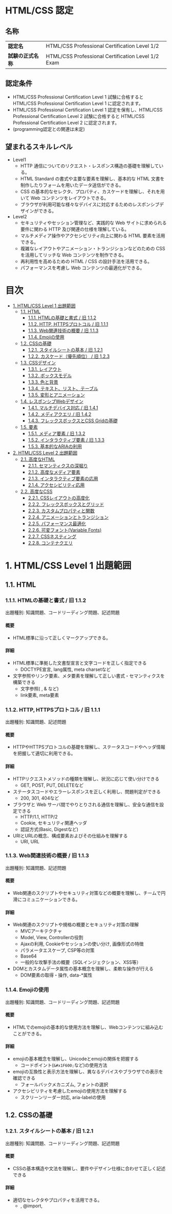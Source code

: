 # HTML/CSS 認定 <!-- omit in toc -->

## 名称 <!-- omit in toc -->

|                    |                                               |
|--------------------|-----------------------------------------------|
| **認定名**         | HTML/CSS Professional Certification Level 1/2   |
| **試験の正式名称** | HTML/CSS Professional Certification Level 1/2 Exam |

## 認定条件 <!-- omit in toc -->

- HTML/CSS Professional Certification Level 1 試験に合格すると HTML/CSS Professional Certification Level 1 に認定されます。
- HTML/CSS Professional Certification Level 1 認定を保有し、HTML/CSS Professional Certification Level 2 試験に合格すると HTML/CSS Professional Certification Level 2 に認定されます。
- (programming認定との関連は未定)

## 望まれるスキルレベル <!-- omit in toc -->

- Level1
  - HTTP 通信についてのリクエスト・レスポンス構造の基礎を理解している。
  - HTML Standard の書式や主要な要素を理解し、基本的な HTML 文書を制作したりフォームを用いたデータ送信ができる。
  - CSS の基本的なセレクタ、プロパティ、カスケードを理解し、それを用いて Web コンテンツをレイアウトできる。
  - ブラウザが利用可能な様々なデバイスに対応するためのレスポンシブデザインができる。
- Level2
  - セキュリティやセッション管理など、実践的な Web サイトに求められる要件に関わる HTTP 及び関連の仕様を理解している。
  - マルチメディア操作やアクセシビリティ向上に関わる HTML 要素を活用できる。
  - 複雑なレイアウトやアニメーション・トランジションなどのための CSS を活用してリッチな Web コンテンツを制作できる。
  - 再利用性を高めるための HTML / CSS の設計手法を活用できる。
  - パフォーマンスを考慮し Web コンテンツの最適化ができる。

# 目次 <!-- omit in toc -->
- [1. HTML/CSS Level 1 出題範囲](#1-htmlcss-level-1-出題範囲)
  - [1.1. HTML](#11-html)
    - [1.1.1. HTMLの基礎と書式 / 旧 1.1.2](#111-htmlの基礎と書式--旧-112)
    - [1.1.2. HTTP, HTTPSプロトコル / 旧 1.1.1](#112-http-httpsプロトコル--旧-111)
    - [1.1.3. Web関連技術の概要 / 旧 1.1.3](#113-web関連技術の概要--旧-113)
    - [1.1.4. Emojiの使用](#114-emojiの使用)
  - [1.2. CSSの基礎](#12-cssの基礎)
    - [1.2.1. スタイルシートの基本 / 旧 1.2.1](#121-スタイルシートの基本--旧-121)
    - [1.2.2. カスケード（優先順位） / 旧 1.2.3](#122-カスケード優先順位--旧-123)
  - [1.3. CSSデザイン](#13-cssデザイン)
    - [1.3.1. レイアウト](#131-レイアウト)
    - [1.3.2. ボックスモデル](#132-ボックスモデル)
    - [1.3.3. 色と背景](#133-色と背景)
    - [1.3.4. テキスト、リスト、テーブル](#134-テキストリストテーブル)
    - [1.3.5. 変形とアニメーション](#135-変形とアニメーション)
  - [1.4. レスポンシブWebデザイン](#14-レスポンシブwebデザイン)
    - [1.4.1. マルチデバイス対応 / 旧 1.4.1](#141-マルチデバイス対応--旧-141)
    - [1.4.2. メディアクエリ / 旧 1.4.2](#142-メディアクエリ--旧-142)
    - [1.4.3. フレックスボックスとCSS Gridの基礎](#143-フレックスボックスとcss-gridの基礎)
  - [1.5. 要素](#15-要素)
    - [1.5.1. メディア要素 / 旧 1.3.2](#151-メディア要素--旧-132)
    - [1.5.2. インタラクティブ要素 / 旧 1.3.3](#152-インタラクティブ要素--旧-133)
    - [1.5.3. 基本的なARIAの利用](#153-基本的なariaの利用)
- [2. HTML/CSS Level 2 出題範囲](#2-htmlcss-level-2-出題範囲)
  - [2.1. 高度なHTML](#21-高度なhtml)
    - [2.1.1. セマンティクスの深堀り](#211-セマンティクスの深堀り)
    - [2.1.2. 高度なメディア要素](#212-高度なメディア要素)
    - [2.1.3. インタラクティブ要素の応用](#213-インタラクティブ要素の応用)
    - [2.1.4. アクセシビリティ応用](#214-アクセシビリティ応用)
  - [2.2. 高度なCSS](#22-高度なcss)
    - [2.2.1. CSSレイアウトの高度化](#221-cssレイアウトの高度化)
    - [2.2.2. フレックスボックスとグリッド](#222-フレックスボックスとグリッド)
    - [2.2.3. カスタムプロパティと関数](#223-カスタムプロパティと関数)
    - [2.2.4. アニメーションとトランジション](#224-アニメーションとトランジション)
    - [2.2.5. パフォーマンス最適化](#225-パフォーマンス最適化)
    - [2.2.6. 可変フォント(Variable Fonts)](#226-可変フォントvariable-fonts)
    - [2.2.7. CSSネスティング](#227-cssネスティング)
    - [2.2.8. コンテナクエリ](#228-コンテナクエリ)

# 1. HTML/CSS Level 1 出題範囲

## 1.1. HTML

### 1.1.1. HTMLの基礎と書式 / 旧 1.1.2

出題種別: 知識問題、コードリーディング問題、記述問題

#### 概要
- HTML標準に沿って正しくマークアップできる。

#### 詳細
- HTML標準に準拠した文書型宣言と文字コードを正しく指定できる
  - DOCTYPE宣言, lang属性, meta charsetなど
- 文字参照やリンク要素、メタ要素を理解して正しい書式・セマンティクスを構築できる
  - 文字参照(&nbsp;, &amp; など)
  - link要素, meta要素

### 1.1.2. HTTP, HTTPSプロトコル / 旧 1.1.1
出題種別: 知識問題、記述問題

#### 概要
- HTTPやHTTPSプロトコルの基礎を理解し、ステータスコードやヘッダ情報を把握して適切に利用できる。

#### 詳細
- HTTPリクエストメソッドの種類を理解し、状況に応じて使い分けできる
  - GET, POST, PUT, DELETEなど
- ステータスコードやエラーレスポンスを正しく利用し、問題判定ができる
  - 200, 301, 404など
- ブラウザと Web サーバ間でやりとりされる通信を理解し、安全な通信を設定できる
  - HTTP/1.1, HTTP/2
  - Cookie, セキュリティ関連ヘッダ
  - 認証方式(Basic, Digestなど)
- URIとURLの概念、構成要素およびその仕組みを理解する
  - URI, URL

### 1.1.3. Web関連技術の概要 / 旧 1.1.3
出題種別: 知識問題、記述問題

#### 概要
- Web関連のスクリプトやセキュリティ対策などの概要を理解し、チームで円滑にコミュニケーションできる。

#### 詳細
- Web関連のスクリプトや規格の概要とセキュリティ対策の理解
  - MVCアーキテクチャ
  - Model, View, Controllerの役割
  - Ajaxの利用, Cookieやセッションの使い分け, 画像形式の特徴
  - パラメータエスケープ, CSP等の対策
  - Base64
  - 一般的な攻撃手法の概要（SQLインジェクション、XSS等）
- DOMとカスタムデータ属性の基本概念を理解し、柔軟な操作が行える
  - DOM要素の取得・操作, data-*属性

### 1.1.4. Emojiの使用
出題種別: 知識問題、コードリーディング問題、記述問題

#### 概要

- HTMLでのemojiの基本的な使用方法を理解し、Webコンテンツに組み込むことができる。

#### 詳細
- emojiの基本概念を理解し、Unicodeとemojiの関係を把握する
  - コードポイント(`&#x1F600;`など)の使用方法
- emojiの互換性と表示方法を理解し、異なるデバイスやブラウザでの表示を確認できる
  - フォールバックメカニズム, フォントの選択
- アクセシビリティを考慮したemojiの使用方法を理解する
  - スクリーンリーダー対応, aria-labelの使用

## 1.2. CSSの基礎

### 1.2.1. スタイルシートの基本 / 旧 1.2.1
出題種別: 知識問題、コードリーディング問題、記述問題

#### 概要
- CSSの基本構造や文法を理解し、要件やデザイン仕様に合わせて正しく記述できる

#### 詳細
- 適切なセレクタやプロパティを活用できる。
  - <link>, @import, <style>, style属性の使い分けができる
  - セレクタ, タイプセレクタ, クラスセレクタ, IDセレクタ, ユニバーサルセレクタ, 属性セレクタ
  - シンプルセレクタ（疑似クラス）, 疑似要素, 結合子, グループ化
- 外部スタイルシートのリンク方法やインライン・内部スタイルシートの使い分けができる

### 1.2.2. カスケード（優先順位） / 旧 1.2.3
出題種別: 知識問題、コードリーディング問題、記述問題

#### 概要
- カスケードや継承、特異性を正しく理解し、効率的にスタイルを管理できる。

#### 詳細
- 記述場所による優先順位やセレクタの計算方法
  - !important
  - 継承されないプロパティの扱い
  - 詳細度 (Specificity)

## 1.3. CSSデザイン
出題種別: 知識問題、コードリーディング問題、記述問題

### 1.3.1. レイアウト
#### 概要
- コンテンツのレイアウトに関する記述方法を理解する。

#### 詳細
- フロートとクリアの使用方法
- ポジショニング（static, relative, absolute, fixed, sticky）
- 要素のスタッキング順序を制御する`z-index`プロパティの理解と適用
- インタラクティブ制御（cursor, pointer-events, user-select）

### 1.3.2. ボックスモデル
#### 概要
- ボックスモデルの正しい適用を理解する。

#### 詳細
- ボックスモデルの理解と適用（width, height, padding, margin, box-sizing）
- アウトラインの利用（outline, outline-offset, outline-styleなど）

### 1.3.3. 色と背景
#### 概要
- 色の指定と背景設定の基本を理解する。
#### 詳細
- 色指定（color, rgba(), hsl(), hsla()）、透過 (opacity) およびグラデーション
- 背景プロパティ（background-*, border-*, box-shadow）

### 1.3.4. テキスト、リスト、テーブル
#### 概要
- テキスト、リスト、テーブルのスタイル設定の基礎を理解する。
#### 詳細
- フォント設定（font-*, line-height）
- テキスト修飾（text-*, underline, overline, line-through, letter-spacing, word-spacing, direction, text-shadow, vertical-align）
- 単語の改行制御（word-break, word-wrap, overflow-wrap）
- リストスタイルとテーブルのスタイル設定（list-style-*, border-collapse, border-spacing, content）

### 1.3.5. 変形とアニメーション
#### 概要
- 変形とアニメーションの基本テクニックを理解し、インタラクティブなエフェクトを実現する。
#### 詳細
- 2D/3D変形（transform: translate, rotate, scale, skew）
- トランジション（transition-property, transition-duration, transition-timing-function, transition-delay）
- アニメーション（@keyframes, animation-name, animation-duration, animation-timing-function, animation-delay, animation-iteration-count, animation-direction）

## 1.4. レスポンシブWebデザイン
出題種別: 知識問題、コードリーディング問題、記述問題

### 1.4.1. マルチデバイス対応 / 旧 1.4.1
出題種別: 知識問題、コードリーディング問題、記述問題

#### 概要
- レスポンシブデザインの基本を理解し、各デバイスに応じたレイアウトを実装できる。

#### 詳細
- レイアウトの実装手法
  - viewport
  - ブレークポイント
  - 単純なFlexboxやグリッドレイアウトの利用
- コンテンツとメディアの最適化
  - srcset, sizes
  - object-fit, object-position

### 1.4.2. メディアクエリ / 旧 1.4.2
出題種別: 知識問題、コードリーディング問題、記述問題

#### 概要
- メディアクエリを駆使してデバイス幅に応じたスタイルを切り替えられる。

#### 詳細
- メディアクエリの基本使用
  - `min-width`、`max-width`、@media
- 各ブレークポイントに合わせたカスタムスタイルの適用方法

### 1.4.3. フレックスボックスとCSS Gridの基礎
出題種別: 知識問題、コードリーディング問題、記述問題  

#### 概要
- フレックスボックスとCSS Gridを用いて柔軟かつ基本的なレイアウトを構築するスキルを身につける。

#### 詳細
- フレックスボックスの基本プロパティを理解し、柔軟なレイアウトを組み立てる
  - `display: flex`, `flex-direction`, `justify-content`, `align-items`, `align-content`, `align-self`
- フレックスボックスの子要素に関する基本プロパティ
  - `flex-grow`, `flex-shrink`, `flex-basis`, `order`
- CSS Gridの基本プロパティを理解し、シンプルなレイアウトを作成できる
  - `display: grid`, `grid-template-rows`, `grid-template-columns`, `gap`, `grid-auto-rows`, `grid-auto-columns`, `grid-auto-flow`
- グリッドアイテムの配置に関する基本プロパティ
  - `grid-row`, `grid-column`, `justify-items`, `align-items`

## 1.5. 要素

### 1.5.1. メディア要素 / 旧 1.3.2
出題種別: 知識問題、コードリーディング問題、記述問題

#### 概要
- メディア要素を理解し、適切に使用できる。

#### 詳細
- 画像、音声、動画などのメディア要素を正しく使用できる
  - `img`, `audio`, `video`, `source`, `track`
- メディア要素の属性やイベントを理解し、適切に利用できる
  - src, alt, controls, autoplay, loop, muted, preload, poster
  - loadstart, loadeddata, play, pause, ended

### 1.5.2. インタラクティブ要素 / 旧 1.3.3  
出題種別: 知識問題、コードリーディング問題、記述問題  

#### 概要
- インタラクティブ要素を理解し、適切に使用できる。  

#### 詳細
- フォーム要素やインタラクティブ要素を正しく使用できる  
  - form, input, button, select, textarea, label, fieldset, legend 
- フォーム要素の属性やイベントを理解し、適切に利用できる  
  - type, name, value, placeholder, required, disabled, readonly, checked, selected, multiple, size, maxlength, minlength, pattern, step, min, max, autocomplete, autofocus, novalidate, form, formaction, formenctype, formmethod, formnovalidate, formtarget
  - submit, reset, change, input, focus, blur  

### 1.5.3. 基本的なARIAの利用  
出題種別: 知識問題、コードリーディング問題、記述問題  

#### 概要
- ARIAを理解し、基本的なアクセシビリティ対応ができる。  

#### 詳細
- ARIAの基本概念を理解し、適切に利用できる  
  - role, aria-label, aria-labelledby, aria-describedby, aria-hidden, aria-live, aria-atomic, aria-relevant, aria-busy, aria-controls, aria-expanded, aria-haspopup, aria-pressed, aria-selected, aria-checked, aria-disabled, aria-readonly, aria-required, aria-valuemax, aria-valuemin, aria-valuenow, aria-valuetext  

# 2. HTML/CSS Level 2 出題範囲

## 2.1. 高度なHTML

### 2.1.1. セマンティクスの深堀り
出題種別: 知識問題、コードリーディング問題、記述問題

#### 概要

- HTML要素や属性のセマンティクスを深く理解し、SEOやアクセシビリティを考慮したコーディングができる。

#### 詳細
- 深いセマンティクスを意識したタグ選択やARIA属性の使い方を身につける
  - article, section, マイクロデータ

### 2.1.2. 高度なメディア要素
出題種別: 知識問題、コードリーディング問題、記述問題

#### 概要

- ビデオやオーディオ要素を高度に利用し、カスタムコントロールやインタラクティブなメディアコンテンツを作成できる。

#### 詳細
- カスタムコントロールや字幕など、メディア要素を使いこなす応用力を習得する
  - Media Source Extensions, WebVTT

### 2.1.3. インタラクティブ要素の応用
出題種別: 知識問題、コードリーディング問題、記述問題

#### 概要

- インタラクティブ要素を応用し、ユーザーエクスペリエンスを向上させる高度なフォームやウィジェットを作成できる。

#### 詳細
- 高度なインタラクティブ要素を実装し、ユーザーエクスペリエンスを向上できる
  - dialog, details, Constraint Validation API

### 2.1.4. アクセシビリティ応用
出題種別: 知識問題、コードリーディング問題、記述問題

#### 概要

- ARIAを高度に活用し、複雑なウィジェットのアクセシビリティを向上させることができる。

#### 詳細
- ARIAを高度に活用し、複雑なウィジェットにもアクセシビリティを提供できる
  - ARIA roles, states, properties

## 2.2. 高度なCSS

### 2.2.1. CSSレイアウトの高度化
出題種別: 知識問題、コードリーディング問題、記述問題

#### 概要

- 高度なCSSレイアウト技術を使用して、複雑なレイアウトやスタイリングを実現できる。

#### 詳細
- CSS Shapes
- Subgrid
- CSS Houdini
- CSS Logical Properties

### 2.2.2. フレックスボックスとグリッド
出題種別: 知識問題、コードリーディング問題、記述問題

#### 概要

- CSS GridやFlexboxを利用して、複雑なレイアウトを実現できる。

#### 詳細
- Flexboxの応用的なプロパティを活用し、複雑なレイアウトを効率的に構築できる
  - `place-content`, `place-items`, `gap`, `row-gap`, `column-gap`
- CSS Gridの応用的なプロパティを活用し、高度なレイアウトを設計できる
  - `grid-template-areas`
  - グリッドアイテムの詳細な配置制御
    - `justify-self`, `place-self`
  - ネストされたグリッドの利用

### 2.2.3. カスタムプロパティと関数
出題種別: 知識問題、コードリーディング問題、記述問題

#### 概要
- CSS変数や演算関数（var, calc, clamp）を活用し、動的なレスポンシブデザインを実現できる。

#### 詳細
- CSSカスタムプロパティ（--*）を利用して、テーマやレイアウトの柔軟な調整が可能
- `var()`, `calc()`, `clamp()` を活用し、フォントサイズやコンテナサイズなどの動的な値を設定できる
- これらの技術を用いた高度なレスポンシブレイアウトの実装例
  - ブレークポイントに依存しない連続的なサイズ調整

### 2.2.4. アニメーションとトランジション
出題種別: 知識問題、コードリーディング問題、記述問題

#### 概要

- CSSアニメーションやトランジションを利用して、インタラクティブなエフェクトを実現できる。

#### 詳細
- CSSアニメーションやトランジションを使い、動きのあるUIをデザインできる
  - @keyframes, animation, transform, transition

### 2.2.5. パフォーマンス最適化
出題種別: 知識問題、コードリーディング問題、記述問題

#### 概要

- CSSのパフォーマンスを最適化し、効率的なスタイルシートを作成できる。

#### 詳細
- レンダリング最適化やコンテンツの軽量化を意識し、効率的なスタイルを実現できる
  - Critical CSS, Lazy Loading, Minification

### 2.2.6. 可変フォント(Variable Fonts)
出題種別: 知識問題、コードリーディング問題

#### 概要
- 可変フォントを使用して、サイズや太さなどを動的に制御する知識を持ち、パフォーマンスの向上とデザイン表現を両立できる。

#### 詳細
- フォントの軸調整を応用し、可変フォントでパフォーマンスとデザインを両立できる
  - font-variation-settings, @font-face

### 2.2.7. CSSネスティング
出題種別: 知識問題、コードリーディング問題、記述問題

#### 概要
- CSSネスティングを使用して、スタイルの記述を簡潔にし、構造化されたスタイルを作成できる。

#### 詳細
- CSSネスティングの基本構文を理解し、効率的にスタイルを記述できる
  - ネストされたセレクタの使用方法
  - `&`（親セレクタ参照）の活用
- ネスティングを使用したコードの可読性向上とメンテナンス性の向上
- ネスティングの制限事項やブラウザ対応状況を理解する
  - PostCSSやSassなどのプリプロセッサとの違い

### 2.2.8. コンテナクエリ
出題種別: 知識問題、コードリーディング問題、記述問題

#### 概要
- コンテナクエリを使用して、コンテナサイズに応じたスタイルを適用するスキルを身につける。

#### 詳細
- コンテナクエリの基本構文を理解し、柔軟なスタイルを適用できる
  - `@container`ルールの使用方法
  - コンテナサイズに基づくスタイルの切り替え
- コンテナクエリを活用したレスポンシブデザインの実現
- コンテナクエリの制限事項やブラウザ対応状況と制限事項
